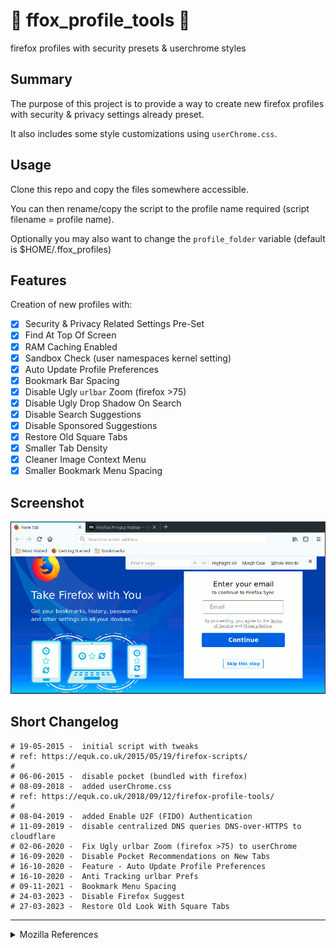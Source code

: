 # 🦊 ffox_profile_tools 🐧

firefox profiles with security presets &amp; userchrome styles

## Summary

The purpose of this project is to provide a way to create new firefox profiles with security & privacy settings already preset.

It also includes some style customizations using `userChrome.css`.

## Usage

Clone this repo and copy the files somewhere accessible.

You can then rename/copy the script to the profile name required (script filename = profile name).

Optionally you may also want to change the `profile_folder` variable (default is $HOME/.ffox_profiles)

## Features

Creation of new profiles with:

- [x] Security & Privacy Related Settings Pre-Set
- [x] Find At Top Of Screen
- [x] RAM Caching Enabled
- [x] Sandbox Check (user namespaces kernel setting)
- [x] Auto Update Profile Preferences
- [x] Bookmark Bar Spacing
- [x] Disable Ugly `urlbar` Zoom (firefox >75)
- [x] Disable Ugly Drop Shadow On Search
- [x] Disable Search Suggestions
- [x] Disable Sponsored Suggestions
- [x] Restore Old Square Tabs
- [x] Smaller Tab Density
- [x] Cleaner Image Context Menu
- [x] Smaller Bookmark Menu Spacing

## Screenshot

![](https://raw.githubusercontent.com/equk/ffox_profile_tools/master/screenshots/ffox_styles_62.png)

## Short Changelog

    # 19-05-2015 -  initial script with tweaks
    # ref: https://equk.co.uk/2015/05/19/firefox-scripts/
    #
    # 06-06-2015 -  disable pocket (bundled with firefox)
    # 08-09-2018 -  added userChrome.css
    # ref: https://equk.co.uk/2018/09/12/firefox-profile-tools/
    #
    # 08-04-2019 -  added Enable U2F (FIDO) Authentication
    # 11-09-2019 -  disable centralized DNS queries DNS-over-HTTPS to cloudflare
    # 02-06-2020 -  Fix Ugly urlbar Zoom (firefox >75) to userChrome
    # 16-09-2020 -  Disable Pocket Recommendations on New Tabs
    # 16-10-2020 -  Feature - Auto Update Profile Preferences
    # 16-10-2020 -  Anti Tracking urlbar Prefs
    # 09-11-2021 -  Bookmark Menu Spacing
    # 24-03-2023 -  Disable Firefox Suggest
    # 27-03-2023 -  Restore Old Look With Square Tabs

---

<details><summary>Mozilla References</summary>

[MozillaWiki](https://wiki.mozilla.org/Main_Page)

[Security/Sandbox - Mozilla Wiki](https://wiki.mozilla.org/Security/Sandbox)

[Garf's blog: Linux sandboxing improvements in Firefox 60](https://www.morbo.org/2018/05/linux-sandboxing-improvements-in_10.html)</details>